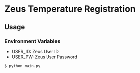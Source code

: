 # Zeus Temperature Registration

## Usage

### Environment Variables

* USER_ID: Zeus User ID
* USER_PW: Zeus User Password

```bash
$ python main.py
```
